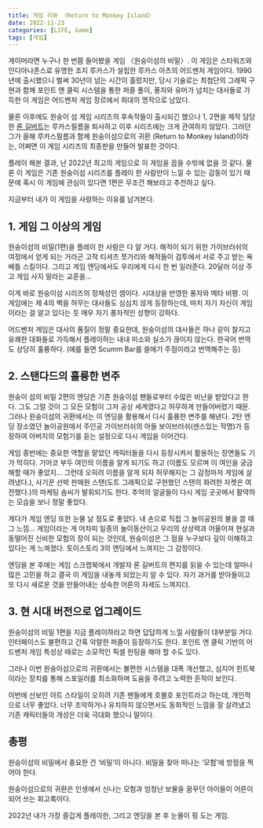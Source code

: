 ```yaml
---
title: 게임 리뷰 〈Return to Monkey Island〉
date: 2022-11-23
categories: [LIFE, Game]
tags: [게임]
---
```


게이머라면 누구나 한 번쯤 들어봤을 게임 〈원숭이섬의 비밀〉. 이 게임은 스타워즈와 인디아나존스로 유명한 조지 루카스가 설립한 루카스 아츠의 어드벤처 게임이다. 1990년에 출시했으니 벌써 30년이 넘는 시간이 흘렀지만, 당시 기술로는 최첨단의 그래픽 구현과 함께 포인트 앤 클릭 시스템을 통한 퍼즐 풀이, 풍자와 유머가 넘치는 대사들로 가득한 이 게임은 어드벤처 게임 장르에서 희대의 명작으로 남았다.

물론 이후에도 원숭이 섬 게임 시리즈의 후속작들이 출시되긴 했으나 1, 2편을 제작 담당한 [론 길버트](https://en.wikipedia.org/wiki/Ron_Gilbert)는 루카스필름을 퇴사하고 이후 시리즈에는 크게 관여하지 않았다. 그러던 그가 올해 루카스필름과 함께 원숭이섬으로의 귀환 (Return to Monkey Island)이라는, 어쩌면 이 게임 시리즈의 최종판을 만들어 발표한 것이다.

플레이 해본 결과, 난 2022년 최고의 게임으로 이 게임을 꼽을 수밖에 없을 것 같다. 물론 이 게임은 기존 원숭이섬 시리즈를 플레이 한 사람만이 느낄 수 있는 감동이 있기 때문에 혹시 이 게임에 관심이 있다면 1편은 무조건 해보라고 추천하고 싶다.

지금부터 내가 이 게임을 사랑하는 이유를 남겨본다.

## 1. 게임 그 이상의 게임

원숭이섬의 비밀(1편)을 플레이 한 사람은 다 알 거다. 해적이 되기 위한 가이브러쉬의 여정에서 얻게 되는 거라곤 고작 티셔츠 쪼가리와 해적들이 검투에서 서로 주고 받는 욕 배틀 스킬이다. 그리고 게임 엔딩에서도 우리에게 다시 한 번 일러준다. 20달러 이상 주고 게임 사지 말라는 교훈을…

이게 바로 원숭이섬 시리즈의 정체성인 셈이다. 시대상을 반영한 풍자와 메타 비평. 이 게임에는 제 4의 벽을 허무는 대사들도 심심치 않게 등장하는데, 마치 자기 자신이 게임이라는 걸 알고 있다는 듯 매우 자기 풍자적인 성향이 강하다.

어드벤처 게임은 대사의 품질이 정말 중요한데, 원숭이섬의 대사들은 하나 같이 찰지고 유쾌한 대화들로 가득해서 플레이하는 내내 미소와 실소가 끊이지 않는다. 한국어 번역도 상당히 훌륭하다. (예를 들면 Scumm Bar를 쓸애기 주점이라고 번역해주는 등)

## 2. 스탠다드의 훌륭한 변주

원숭이 섬의 비밀 2편의 엔딩은 기존 원숭이섬 팬들로부터 수많은 비난을 받았다고 한다. 그도 그럴 것이 그 모든 모험이 그저 공상 세계였다고 허무하게 만들어버렸기 때문. 그러나 원숭이섬의 귀환에서는 이 엔딩을 활용해서 다시 훌륭한 변주를 해낸다. 2탄 엔딩 장소였던 놀이공원에서 주인공 가이브러쉬의 아들 보이브러쉬(센스있는 작명)가 등장하여 아버지의 모험기를 듣는 설정으로 다시 게임을 이어간다.

게임 중반에는 중요한 역할을 맡았던 캐릭터들을 다시 등장시켜서 활용하는 장면들도 기가 막히다. 기어코 부두 여인의 이름을 알게 되기도 하고 (이름도 모르며 이 여인을 궁금해할 때가 좋았지… 그런데 오히려 이름을 알게 되자 허무해지는 그 감정마저 게임에 살려냈다.), 사기꾼 선박 판매원 스탠(도트 그래픽으로 구현했던 스탠의 화려한 자켓은 여전했다.)의 마케팅 솜씨가 발휘되기도 한다. 추억의 얼굴들이 다시 게임 곳곳에서 활약하는 모습을 보니 정말 좋았다.

게다가 게임 엔딩 또한 눈물 날 정도로 좋았다. 내 손으로 직접 그 놀이공원의 불을 끌 때 그 느낌… 게임이라는 게 어차피 일종의 놀이동산이고 우리의 상상력과 어울어져 현실과 동떨어진 신비한 모험의 장이 되는 것인데, 원숭이섬은 그 점을 누구보다 깊이 이해하고 있다는 게 느껴졌다. 토이스토리 3의 엔딩에서 느껴지는 그 감정이다.

엔딩을 본 후에는 게임 스크랩북에서 개발자 론 길버트의 편지를 읽을 수 있는데 얼마나 많은 고민을 하고 결국 이 게임을 내놓게 되었는지 알 수 있다. 자기 과거를 받아들이고 또 다시 새로운 것을 만들어내는 성숙한 어른의 자세도 느껴지더.

## 3. 현 시대 버전으로 업그레이드

원숭이섬의 비밀 1편을 지금 플레이하라고 하면 답답하게 느낄 사람들이 대부분일 거다. 인터페이스도 불편하고 간혹 악랄한 퍼즐이 등장하기도 한다. 포인트 앤 클릭 기반의 어드벤처 게임 특성상 때로는 소모적인 픽셀 헌팅을 해야 할 수도 있다.

그러나 이번 원숭이섬으로의 귀환에서는 불편한 시스템을 대폭 개선했고, 심지어 힌트북이라는 장치를 통해 스포일러를 최소화하며 도움을 주려고 노력한 흔적이 보인다.

이번에 선보인 아트 스타일이 오히려 기존 팬들에게 호불호 포인트라고 하는데, 개인적으로 너무 좋았다. 너무 조악하거나 유치하지 않으면서도 동화적인 느낌을 잘 살려냈고 기존 캐릭터들의 개성은 더욱 극대화 했으니 말이다.

## 총평

원숭이섬의 비밀에서 중요한 건 ‘비밀’이 아니다. 비밀을 찾아 떠나는 ‘모험’에 방점을 찍어야 한다.

원숭이섬으로의 귀환은 인생에서 신나는 모험과 엄청난 보물을 꿈꾸던 아이들이 어른이 되어 쓰는 회고록이다.

2022년 내가 가장 즐겁게 플레이한, 그리고 엔딩을 본 후 눈물이 핑 도는 게임.